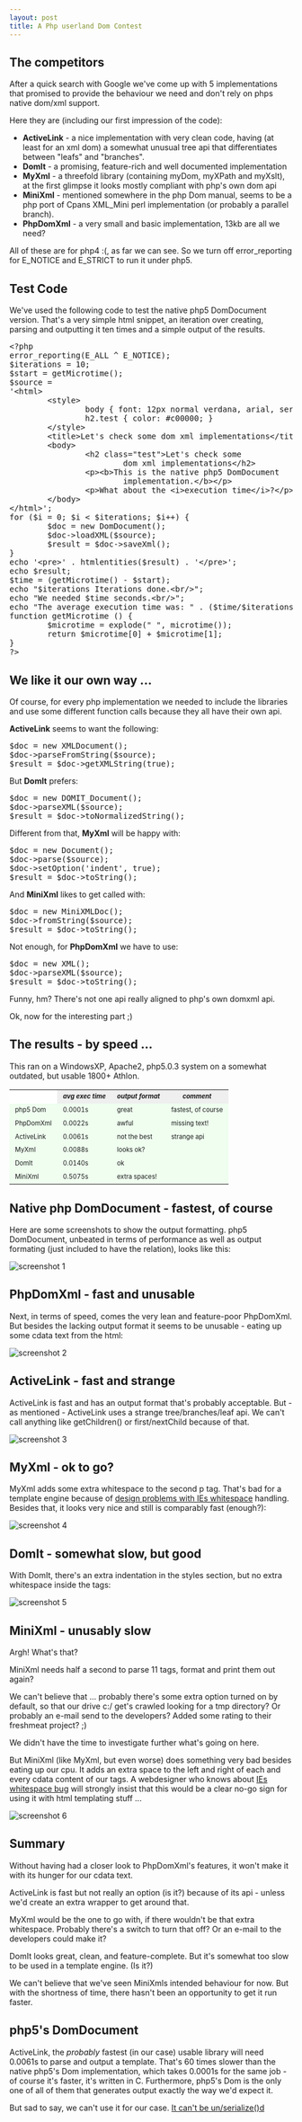 ```yaml
--- 
layout: post
title: A Php userland Dom Contest
---
```

<h2>The competitors</h2>

<p>After a quick search with Google we've come up with 5 implementations that promised to provide the behaviour we need and don't rely on phps native dom/xml support.</p>

<p>Here they are (including our first impression of the code):</p>

<ul>
<li><b>ActiveLink</b> - a nice implementation with very clean code, having (at least for an xml dom) a somewhat unusual tree api that differentiates between "leafs" and "branches".</li>
<li><b>DomIt</b> - a promising, feature-rich and well documented implementation</li>
<li><b>MyXml</b> - a threefold library (containing myDom, myXPath and myXslt), at the first glimpse it looks mostly compliant with php's own dom api</li>
<li><b>MiniXml</b> - mentioned somewhere in the php Dom manual, seems to be a php port of Cpans XML_Mini perl implementation (or probably a parallel branch).</li>
<li><b>PhpDomXml</b> - a very small and basic implementation, 13kb are all we need?</li>
</ul>

<p>All of these are for php4 :(, as far we can see. So we turn off error_reporting for E_NOTICE and E_STRICT to run it under php5.</p>


<h2>Test Code</h2>

<p>We've used the following code to test the native php5 DomDocument version. That's a very simple html snippet, an iteration over creating, parsing and outputting it ten times and a simple output of the results.</p>

<pre>
&lt;?php
error_reporting(E_ALL ^ E_NOTICE);
$iterations = 10;
$start = getMicrotime();
$source =
'&lt;html>
        &lt;style>
                body { font: 12px normal verdana, arial, serif }
                h2.test { color: #c00000; }
        &lt;/style>
        &lt;title>Let's check some dom xml implementations&lt;/title>
        &lt;body>
                &lt;h2 class="test">Let's check some
                        dom xml implementations&lt;/h2>
                &lt;p>&lt;b>This is the native php5 DomDocument
                        implementation.&lt;/b>&lt;/p>
                &lt;p>What about the &lt;i>execution time&lt;/i>?&lt;/p>
        &lt;/body>
&lt;/html>';
for ($i = 0; $i &lt; $iterations; $i++) {
        $doc = new DomDocument();
        $doc->loadXML($source);
        $result = $doc->saveXml();
}
echo '&lt;pre>' . htmlentities($result) . '&lt;/pre>';
echo $result;
$time = (getMicrotime() - $start);
echo "$iterations Iterations done.&lt;br/>";
echo "We needed $time seconds.&lt;br/>";
echo "The average execution time was: " . ($time/$iterations);
function getMicrotime () {
        $microtime = explode(" ", microtime());
        return $microtime[0] + $microtime[1];
}
?>
</pre>


<h2>We like it our own way ...</h2>

<p>Of course, for every php implementation we needed to include the libraries and use some different function calls because they all have their own api.</p>

<p><b>ActiveLink</b> seems to want the following:</p>

<pre>
$doc = new XMLDocument();
$doc->parseFromString($source);
$result = $doc->getXMLString(true);
</pre>

But <b>DomIt</b> prefers:
<pre>
$doc = new DOMIT_Document();
$doc->parseXML($source);
$result = $doc->toNormalizedString();
</pre>

<p>Different from that, <b>MyXml</b> will be happy with:</p>

<pre>
$doc = new Document();
$doc->parse($source);
$doc->setOption('indent', true);
$result = $doc->toString();
</pre>

<p>And <b>MiniXml</b> likes to get called with:</p>

<pre>
$doc = new MiniXMLDoc();
$doc->fromString($source);
$result = $doc->toString();
</pre>

<p>Not enough, for <b>PhpDomXml</b> we have to use:</p>

<pre>
$doc = new XML();
$doc->parseXML($source);
$result = $doc->toString();
</pre>

<p>Funny, hm? There's not one api really aligned to php's own domxml api.</p>

<p>Ok, now for the interesting part ;)</p>


<h2>The results - by speed ...</h2>

<p>This ran on a WindowsXP, Apache2, php5.0.3 system on a somewhat outdated, but usable 1800+ Athlon.</p>

<style>td, th { font-size: 0.7em; line-height: 1.6em; background-color: #effeef; } th, td { padding: 3 10 3 10px; } th { background-color: #efefef; font-style: italic; } </style>
<table>
        <tr>
                <th style="background-color: white;"></th>
                <th>avg exec time</th>
                <th>output format</th>
                <th>comment</th>
        </tr>
        <tr>
                <td class="title">php5 Dom</td>
                <td>0.0001s</td>
                <td>great</td>
                <td>fastest, of course</td>
        </tr>
        <tr>
                <td class="title">PhpDomXml</td>
                <td>0.0022s</td>
                <td>awful</td>
                <td>missing text!</td>
        </tr>
        <tr>
                <td class="title">ActiveLink</td>
                <td>0.0061s</td>
                <td>not the best</td>
                <td>strange api</td>
        </tr>
        <tr>
                <td class="title">MyXml</td>
                <td>0.0088s</td>
                <td>looks ok?</td>
                <td></td>
        </tr>
        <tr>
                <td class="title">DomIt</td>
                <td>0.0140s</td>
                <td>ok</td>
                <td></td>
        </tr>
        <tr>
                <td class="title">MiniXml</td>
                <td>0.5075s</td>
                <td>extra spaces!</td>
                <td></td>
        </tr>
</table>

<style>
        div.post img {
                margin: 12 0 24 0px;
        }
</style>


<h2>Native php DomDocument - fastest, of course</h2>

<p>Here are some screenshots to show the output formatting. php5 DomDocument, unbeated in terms of performance as well as output formating (just included to have the relation), looks like this:</p>

<p><img src="/images/blog/posts/phpdom_impl_test_nativedom.gif" alt="screenshot 1" /></p>


<h2>PhpDomXml - fast and unusable</h2>

<p>Next, in terms of speed, comes the very lean and feature-poor PhpDomXml. But besides the lacking output format it seems to be unusable - eating up some cdata text from the html:</p>

<p><img src="/images/blog/posts/phpdom_impl_test_phpdomxml.gif" alt="screenshot 2" /></p>


<h2>ActiveLink - fast and strange</h2>

<p>ActiveLink is fast and has an output format that's probably acceptable. But - as mentioned - ActiveLink uses a strange tree/branches/leaf api. We can't call anything like getChildren() or first/nextChild because of that.</p>

<p><img src="/images/blog/posts/phpdom_impl_test_activelink.gif" alt="screenshot 3" /></p>


<h2>MyXml - ok to go?</h2>

<p>MyXml adds some extra whitespace to the second p tag. That's bad for a template engine because of <a href="http://www.hicksdesign.co.uk/journal/546/" target="_blank">design problems with IEs whitespace</a> handling. Besides that, it looks very nice and still is comparably fast (enough?):</p>

<p><img src="/images/blog/posts/phpdom_impl_test_myxml.gif" alt="screenshot 4" /></p>


<h2>DomIt - somewhat slow, but good</h2>

<p>With DomIt, there's an extra indentation in the styles section, but no extra whitespace inside the tags:</p>

<p><img src="/images/blog/posts/phpdom_impl_test_domit.gif" alt="screenshot 5" /></p>


<h2>MiniXml - unusably slow</h2>

<p>Argh! What's that?</p>

<p>MiniXml needs half a second to parse 11 tags, format and print them out again?</p>

<p>We can't believe that ... probably there's some extra option turned on by default, so that our drive c:/ get's crawled looking for a tmp directory? Or probably an e-mail send to the developers? Added some rating to their freshmeat project? ;)</p>

<p>We didn't have the time to investigate further what's going on here.</p>

<p>But MiniXml (like MyXml, but even worse) does something very bad besides eating up our cpu. It adds an extra space to the left and right of each and every cdata content of our tags. A webdesigner who knows about <a href="http://www.hicksdesign.co.uk/journal/546/" target="_blank">IEs whitespace bug</a> will strongly insist that this would be a clear no-go sign for using it with html templating stuff ...</p>

<p><img src="/images/blog/posts/phpdom_impl_test_minixml.gif" alt="screenshot 6" /></p>


<h2>Summary</h2>

<p>Without having had a closer look to PhpDomXml's features, it won't make it with its hunger for our cdata text.</p>

<p>ActiveLink is fast but not really an option (is it?) because of its api - unless we'd create an extra wrapper to get around that.</p>

<p>MyXml would be the one to go with, if there wouldn't be that extra whitespace. Probably there's a switch to turn that off? Or an e-mail to the developers could make it?</p>

<p>DomIt looks great, clean, and feature-complete. But it's somewhat too slow to be used in a template engine. (Is it?)</p>

<p>We can't believe that we've seen MiniXmls intended behaviour for now. But with the shortness of time, there hasn't been an opportunity to get it run faster.</p>


<h2>php5's DomDocument</h2>

<p>ActiveLink, the <i>probably</i> fastest (in our case) usable library will need 0.0061s to parse and output a template. That's 60 times slower than the native php5's Dom implementation, which takes 0.0001s for the same job - of course it's faster, it's written in C. Furthermore, php5's Dom is the only one of all of them that generates output exactly the way we'd expect it.</p>

<p>But sad to say, we can't use it for our case. <a href="http://www.artweb-design.de/blog/index.php?p=9" target='_blank'>It can't be un/serialize()d</a></p>
